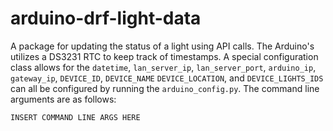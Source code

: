# arduino-drf-light-data

A package for updating the status of a light using API calls. The Arduino's utilizes a DS3231 RTC to keep track of timestamps. A special configuration class allows for the `datetime`, `lan_server_ip`, `lan_server_port`, `arduino_ip`, `gateway_ip`, `DEVICE_ID`, `DEVICE_NAME` `DEVICE_LOCATION`, and `DEVICE_LIGHTS_IDS` can all be configured by running the `arduino_config.py`. The command line arguments are as follows:

``` INSERT COMMAND LINE ARGS HERE ```